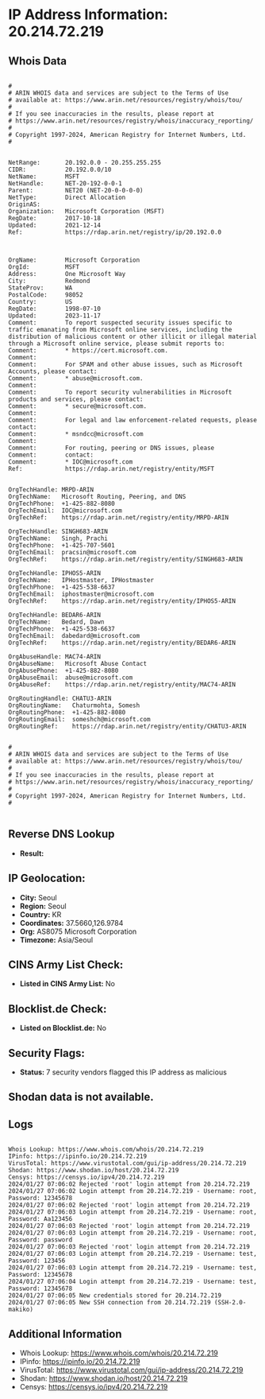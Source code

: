 # IP Address Information: 20.214.72.219

## Whois Data
```

#
# ARIN WHOIS data and services are subject to the Terms of Use
# available at: https://www.arin.net/resources/registry/whois/tou/
#
# If you see inaccuracies in the results, please report at
# https://www.arin.net/resources/registry/whois/inaccuracy_reporting/
#
# Copyright 1997-2024, American Registry for Internet Numbers, Ltd.
#


NetRange:       20.192.0.0 - 20.255.255.255
CIDR:           20.192.0.0/10
NetName:        MSFT
NetHandle:      NET-20-192-0-0-1
Parent:         NET20 (NET-20-0-0-0-0)
NetType:        Direct Allocation
OriginAS:       
Organization:   Microsoft Corporation (MSFT)
RegDate:        2017-10-18
Updated:        2021-12-14
Ref:            https://rdap.arin.net/registry/ip/20.192.0.0



OrgName:        Microsoft Corporation
OrgId:          MSFT
Address:        One Microsoft Way
City:           Redmond
StateProv:      WA
PostalCode:     98052
Country:        US
RegDate:        1998-07-10
Updated:        2023-11-17
Comment:        To report suspected security issues specific to traffic emanating from Microsoft online services, including the distribution of malicious content or other illicit or illegal material through a Microsoft online service, please submit reports to:
Comment:        * https://cert.microsoft.com.  
Comment:        
Comment:        For SPAM and other abuse issues, such as Microsoft Accounts, please contact:
Comment:        * abuse@microsoft.com.  
Comment:        
Comment:        To report security vulnerabilities in Microsoft products and services, please contact:
Comment:        * secure@microsoft.com.  
Comment:        
Comment:        For legal and law enforcement-related requests, please contact:
Comment:        * msndcc@microsoft.com
Comment:        
Comment:        For routing, peering or DNS issues, please 
Comment:        contact:
Comment:        * IOC@microsoft.com
Ref:            https://rdap.arin.net/registry/entity/MSFT


OrgTechHandle: MRPD-ARIN
OrgTechName:   Microsoft Routing, Peering, and DNS
OrgTechPhone:  +1-425-882-8080 
OrgTechEmail:  IOC@microsoft.com
OrgTechRef:    https://rdap.arin.net/registry/entity/MRPD-ARIN

OrgTechHandle: SINGH683-ARIN
OrgTechName:   Singh, Prachi 
OrgTechPhone:  +1-425-707-5601 
OrgTechEmail:  pracsin@microsoft.com
OrgTechRef:    https://rdap.arin.net/registry/entity/SINGH683-ARIN

OrgTechHandle: IPHOS5-ARIN
OrgTechName:   IPHostmaster, IPHostmaster 
OrgTechPhone:  +1-425-538-6637 
OrgTechEmail:  iphostmaster@microsoft.com
OrgTechRef:    https://rdap.arin.net/registry/entity/IPHOS5-ARIN

OrgTechHandle: BEDAR6-ARIN
OrgTechName:   Bedard, Dawn 
OrgTechPhone:  +1-425-538-6637 
OrgTechEmail:  dabedard@microsoft.com
OrgTechRef:    https://rdap.arin.net/registry/entity/BEDAR6-ARIN

OrgAbuseHandle: MAC74-ARIN
OrgAbuseName:   Microsoft Abuse Contact
OrgAbusePhone:  +1-425-882-8080 
OrgAbuseEmail:  abuse@microsoft.com
OrgAbuseRef:    https://rdap.arin.net/registry/entity/MAC74-ARIN

OrgRoutingHandle: CHATU3-ARIN
OrgRoutingName:   Chaturmohta, Somesh 
OrgRoutingPhone:  +1-425-882-8080 
OrgRoutingEmail:  someshch@microsoft.com
OrgRoutingRef:    https://rdap.arin.net/registry/entity/CHATU3-ARIN


#
# ARIN WHOIS data and services are subject to the Terms of Use
# available at: https://www.arin.net/resources/registry/whois/tou/
#
# If you see inaccuracies in the results, please report at
# https://www.arin.net/resources/registry/whois/inaccuracy_reporting/
#
# Copyright 1997-2024, American Registry for Internet Numbers, Ltd.
#


```
## Reverse DNS Lookup
- **Result:** 

## IP Geolocation:
- **City:** Seoul
- **Region:** Seoul
- **Country:** KR
- **Coordinates:** 37.5660,126.9784
- **Org:** AS8075 Microsoft Corporation
- **Timezone:** Asia/Seoul

## CINS Army List Check:
- **Listed in CINS Army List:** 
No

## Blocklist.de Check:
- **Listed on Blocklist.de:** 
No

## Security Flags:
- **Status:** 7 security vendors flagged this IP address as malicious

## Shodan data is not available.

## Logs
```

Whois Lookup: https://www.whois.com/whois/20.214.72.219
IPinfo: https://ipinfo.io/20.214.72.219
VirusTotal: https://www.virustotal.com/gui/ip-address/20.214.72.219
Shodan: https://www.shodan.io/host/20.214.72.219
Censys: https://censys.io/ipv4/20.214.72.219
2024/01/27 07:06:02 Rejected 'root' login attempt from 20.214.72.219
2024/01/27 07:06:02 Login attempt from 20.214.72.219 - Username: root, Password: 12345678
2024/01/27 07:06:02 Rejected 'root' login attempt from 20.214.72.219
2024/01/27 07:06:03 Login attempt from 20.214.72.219 - Username: root, Password: Aa123456
2024/01/27 07:06:03 Rejected 'root' login attempt from 20.214.72.219
2024/01/27 07:06:03 Login attempt from 20.214.72.219 - Username: root, Password: password
2024/01/27 07:06:03 Rejected 'root' login attempt from 20.214.72.219
2024/01/27 07:06:03 Login attempt from 20.214.72.219 - Username: test, Password: 123456
2024/01/27 07:06:03 Login attempt from 20.214.72.219 - Username: test, Password: 12345678
2024/01/27 07:06:04 Login attempt from 20.214.72.219 - Username: test, Password: 12345678
2024/01/27 07:06:05 New credentials stored for 20.214.72.219
2024/01/27 07:06:05 New SSH connection from 20.214.72.219 (SSH-2.0-makiko)

```
## Additional Information
- Whois Lookup: https://www.whois.com/whois/20.214.72.219
- IPinfo: https://ipinfo.io/20.214.72.219
- VirusTotal: https://www.virustotal.com/gui/ip-address/20.214.72.219
- Shodan: https://www.shodan.io/host/20.214.72.219
- Censys: https://censys.io/ipv4/20.214.72.219

